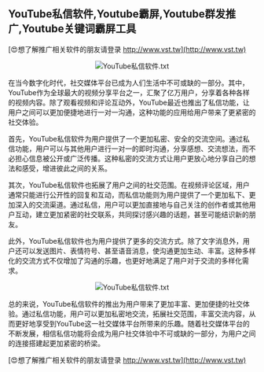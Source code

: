 ## **YouTube私信软件,Youtube霸屏,Youtube群发推广,Youtube关键词霸屏工具**

[😍想了解推广相关软件的朋友请登录 http://www.vst.tw](http://www.vst.tw)

 <center><img src="https://vst.tw/MP4/tuiguang/png/6.png" alt="YouTube私信软件.txt"></center>

在当今数字化时代，社交媒体平台已成为人们生活中不可或缺的一部分。其中，YouTube作为全球最大的视频分享平台之一，汇聚了亿万用户，分享着各种各样的视频内容。除了观看视频和评论互动外，YouTube最近也推出了私信功能，让用户之间可以更加便捷地进行一对一沟通，这种功能的应用给用户带来了更紧密的社交体验。

首先，YouTube私信软件为用户提供了一个更加私密、安全的交流空间。通过私信功能，用户可以与其他用户进行一对一的即时沟通，分享感想、交流想法，而不必担心信息被公开或广泛传播。这种私密的交流方式让用户更放心地分享自己的想法和感受，增进彼此之间的关系。

其次，YouTube私信软件也拓展了用户之间的社交范围。在视频评论区域，用户通常只能进行公开性的回复和互动，而私信功能则为用户提供了一个更加私下、更加深入的交流渠道。通过私信，用户可以更加直接地与自己关注的创作者或其他用户互动，建立更加紧密的社交联系，共同探讨感兴趣的话题，甚至可能结识新的朋友。

此外，YouTube私信软件也为用户提供了更多的交流方式。除了文字消息外，用户还可以发送图片、表情符号、甚至语音消息，使沟通更加生动、丰富。这种多样化的交流方式不仅增加了沟通的乐趣，也更好地满足了用户对于交流的多样化需求。

 <center><img src="https://vst.tw/MP4/tuiguang/png/8.png" alt="YouTube私信软件.txt"></center>

总的来说，YouTube私信软件的推出为用户带来了更加丰富、更加便捷的社交体验。通过私信功能，用户可以更加私密地交流，拓展社交范围，丰富交流内容，从而更好地享受到YouTube这一社交媒体平台所带来的乐趣。随着社交媒体平台的不断发展，相信私信功能将会成为用户社交体验中不可或缺的一部分，为用户之间的连接搭建起更加紧密的桥梁。

[😍想了解推广相关软件的朋友请登录 http://www.vst.tw](http://www.vst.tw)



